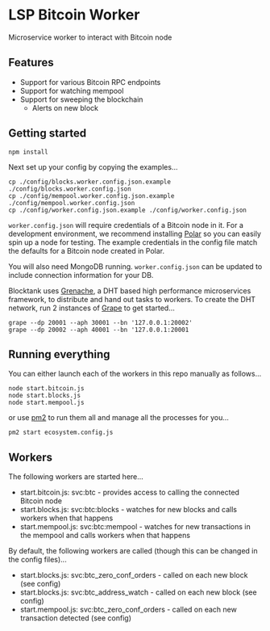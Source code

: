 # LSP Bitcoin Worker
Microservice worker to interact with Bitcoin node

## Features

* Support for various Bitcoin RPC endpoints
* Support for watching mempool
* Support for sweeping the blockchain
  * Alerts on new block


## Getting started

```
npm install
```

Next set up your config by copying the examples...

```
cp ./config/blocks.worker.config.json.example ./config/blocks.worker.config.json
cp ./config/mempool.worker.config.json.example ./config/mempool.worker.config.json
cp ./config/worker.config.json.example ./config/worker.config.json
```

`worker.config.json` will require credentials of a Bitcoin node in it.
For a development environment, we recommend installing [Polar](https://lightningpolar.com/) so you can easily spin up a node for testing. The example credentials in the config file match the defaults for a Bitcoin node created in Polar.

You will also need MongoDB running. `worker.config.json` can be updated to include connection information for your DB.

Blocktank uses [Grenache](https://github.com/bitfinexcom/grenache), a DHT based high performance microservices framework, to distribute and hand out tasks to workers. To create the DHT network, run 2 instances of [Grape](https://github.com/bitfinexcom/grenache-grape) to get started...

```
grape --dp 20001 --aph 30001 --bn '127.0.0.1:20002'
grape --dp 20002 --aph 40001 --bn '127.0.0.1:20001
```

## Running everything

You can either launch each of the workers in this repo manually as follows...

```
node start.bitcoin.js
node start.blocks.js
node start.mempool.js
```

or use [pm2](https://pm2.keymetrics.io/docs/usage/process-management/) to run them all and manage all the processes for you...

```
pm2 start ecosystem.config.js
```

## Workers

The following workers are started here...

* start.bitcoin.js: svc:btc - provides access to calling the connected Bitcoin node
* start.blocks.js: svc:btc:blocks - watches for new blocks and calls workers when that happens
* start.mempool.js: svc:btc:mempool - watches for new transactions in the mempool and calls workers when that happens

By default, the following workers are called (though this can be changed in the config files)...

* start.blocks.js: svc:btc_zero_conf_orders - called on each new block (see config)
* start.blocks.js: svc:btc_address_watch - called on each new block (see config)
* start.mempool.js: svc:btc_zero_conf_orders - called on each new transaction detected (see config)
